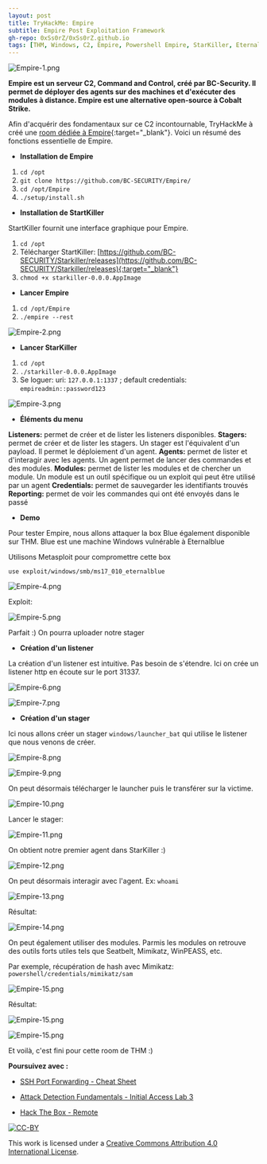 ```yaml
---
layout: post
title: TryHackMe: Empire
subtitle: Empire Post Exploitation Framework
gh-repo: 0xSs0rZ/0xSs0rZ.github.io
tags: [THM, Windows, C2, Empire, Powershell Empire, StarKiller, Eternalblue, Mimikatz]
---
```


![Empire-1.png](/img/Empire-1.png)

**Empire est un serveur C2, Command and Control, créé par BC-Security. Il permet de déployer des agents sur des machines et d'exécuter des modules à distance. Empire est une alternative open-source à Cobalt Strike.**

Afin d'acquérir des fondamentaux sur ce C2 incontournable, TryHackMe à créé une [room dédiée à Empire](https://tryhackme.com/room/rppsempire){:target="_blank"}. Voici un résumé des fonctions essentielle de Empire.

- **Installation de Empire**

1. `cd /opt`
2. `git clone https://github.com/BC-SECURITY/Empire/`
3. `cd /opt/Empire`
4. `./setup/install.sh`

- **Installation de StartKiller**

StartKiller fournit une interface graphique pour Empire.

1. `cd /opt`
2. Télécharger StartKiller: [https://github.com/BC-SECURITY/Starkiller/releases](https://github.com/BC-SECURITY/Starkiller/releases){:target="_blank"}
3. `chmod +x starkiller-0.0.0.AppImage`

- **Lancer Empire**

1. `cd /opt/Empire`
2. `./empire --rest`

![Empire-2.png](/img/Empire-2.png)

- **Lancer StarKiller**

1. `cd /opt`
2. `./starkiller-0.0.0.AppImage`
3. Se loguer: uri: `127.0.0.1:1337` ; default credentials: `empireadmin::password123`

![Empire-3.png](/img/Empire-3.png)

- **Éléments du menu**

**Listeners:** permet de créer et de lister les listeners disponibles.
**Stagers:** permet de créer et de lister les stagers. Un stager est l'équivalent d'un payload. Il permet le déploiement d'un agent.
**Agents:** permet de lister et d'interagir avec les agents. Un agent permet de lancer des commandes et des modules.
**Modules:** permet de lister les modules et de chercher un module. Un module est un outil spécifique ou un exploit qui peut être utilisé par un agent
**Credentials:** permet de sauvegarder les identifiants trouvés
**Reporting:** permet de voir les commandes qui ont été envoyés dans le passé

- **Demo**

Pour tester Empire, nous allons attaquer la box Blue également disponible sur THM. Blue est une machine Windows vulnérable à Eternalblue 

Utilisons Metasploit pour compromettre cette box

`use exploit/windows/smb/ms17_010_eternalblue`

![Empire-4.png](/img/Empire-4.png)

Exploit:

![Empire-5.png](/img/Empire-5.png)

Parfait :) On pourra uploader notre stager

- **Création d'un listener**

La création d'un listener est intuitive. Pas besoin de s'étendre. Ici on crée un listener http en écoute sur le port 31337.

![Empire-6.png](/img/Empire-6.png)

![Empire-7.png](/img/Empire-7.png)

- **Création d'un stager**

Ici nous allons créer un stager `windows/launcher_bat` qui utilise le listener que nous venons de créer.

![Empire-8.png](/img/Empire-8.png)

![Empire-9.png](/img/Empire-9.png)

On peut désormais télécharger le launcher puis le transférer sur la victime. 

![Empire-10.png](/img/Empire-10.png)

Lancer le stager:

![Empire-11.png](/img/Empire-11.png)

On obtient notre premier agent dans StarKiller :)

![Empire-12.png](/img/Empire-12.png)

On peut désormais interagir avec l'agent. Ex: `whoami`

![Empire-13.png](/img/Empire-13.png)

Résultat:

![Empire-14.png](/img/Empire-14.png)

On peut également utiliser des modules. Parmis les modules on retrouve des outils forts utiles tels que Seatbelt, Mimikatz, WinPEASS, etc.

Par exemple, récupération de hash avec Mimikatz: `powershell/credentials/mimikatz/sam` 

![Empire-15.png](/img/Empire-15.png)

Résultat:

![Empire-15.png](/img/Empire-16.png)

![Empire-15.png](/img/Empire-17.png)


Et voilà, c'est fini pour cette room de THM :) 


**Poursuivez avec :** 

- [SSH Port Forwarding - Cheat Sheet](https://0xss0rz.github.io/2020-11-21-SSH-Tunneling/)

- [Attack Detection Fundamentals - Initial Access Lab 3](https://0xss0rz.github.io/2021-01-06-Attack-Detection-Initial-Access-3/)

- [Hack The Box - Remote](https://0xss0rz.github.io/2020-08-23-HTB-Remote/)

[![CC-BY](https://mirrors.creativecommons.org/presskit/buttons/88x31/svg/by.svg)](https://creativecommons.org/licenses/by/4.0/)

This work is licensed under a [Creative Commons Attribution 4.0 International License](https://creativecommons.org/licenses/by/4.0/).
